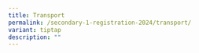 ```yaml
---
title: Transport
permalink: /secondary-1-registration-2024/transport/
variant: tiptap
description: ""
---
```

